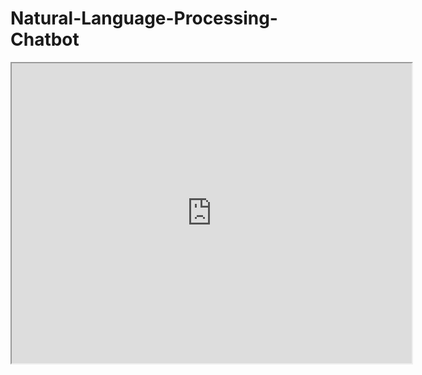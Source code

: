 # Natural-Language-Processing-Chatbot


<iframe src="https://drive.google.com/file/d/1Rvg09x3yCwVvwQ_B5ZVQ0rtQPcsUT3mG/preview" width="640" height="480" allow="autoplay"></iframe>

